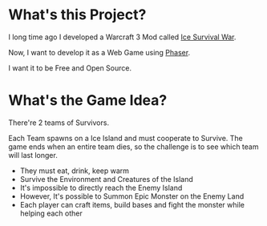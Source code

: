 # What's this Project?

I long time ago I developed a Warcraft 3 Mod called [Ice Survival War](http://www.epicwar.com/maps/221823).

Now, I want to develop it as a Web Game using [Phaser](https://phaser.io).

I want it to be Free and Open Source.

# What's the Game Idea?

There're 2 teams of Survivors.

Each Team spawns on a Ice Island and must cooperate to Survive.
The game ends when an entire team dies, so the challenge is to see which team will last longer.

- They must eat, drink, keep warm
- Survive the Environment and Creatures of the Island
- It's impossible to directly reach the Enemy Island
- However, It's possible to Summon Epic Monster on the Enemy Land
- Each player can craft items, build bases and fight the monster while helping each other
